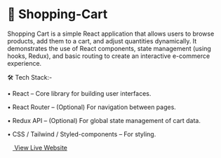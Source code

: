 # 🛒 Shopping-Cart
Shopping Cart is a simple React application that allows users to browse products, add them to a cart, and adjust quantities dynamically. It demonstrates the use of React components, state management (using hooks, Redux), and basic routing to create an interactive e-commerce experience.


🛠 Tech Stack:-

• React – Core library for building user interfaces.

• React Router – (Optional) For navigation between pages.

• Redux API – (Optional) For global state management of cart data.

• CSS / Tailwind / Styled-components – For styling.


<a href = "https://shopping-cart-mu-azure-89.vercel.app/"><img src="https://cdn-icons-png.flaticon.com/128/6994/6994770.png" width="12px" height="14px"/> View Live Website</a>
